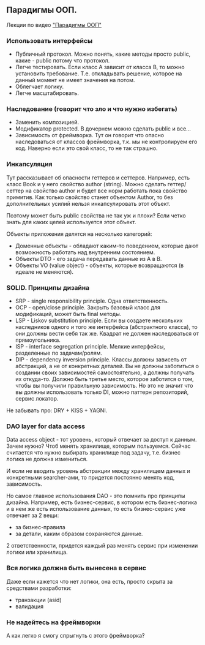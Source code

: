 ##  Парадигмы ООП.

Лекции по видео ["Парадигмы ООП"](https://www.youtube.com/watch?v=G6LJkWwZGuc)

### Использовать интерфейсы
- Публичный протокол. Можно понять, какие методы просто public, какие - public потому что протокол.
- Легче тестировать. Если класс А зависит от класса В, то можно установить требование. Т.е. откладывать решение, которое на данный момент не имеет значения на потом.
- Облегчает логику.
- Легче масштабировать.

### Наследование (говорит что зло и что нужно избегать)
- Заменить композицией.
- Модификатор protected. В дочернем можно сделать public и все...
- Зависимость от фреймворка. Тут он говорит что опасно наследоваться от классов фреймворка, т.к. мы не контролируем его код. Наверно если это свой класс, то не так страшно.

### Инкапсуляция
Тут рассказывает об опасности геттеров и сеттеров. Например, есть класс Book и у него свойство author (string).
Можно сделать геттер/сеттер на свойство author и будет все норм работать пока свойство примитив.
Как только свойство станет объектом Author, то без дополнительных усилий нельзя инкапсулировать этот объект.

Поэтому может быть public свойства не так уж и плохи?
Если четко знать для каких целей используется этот объект.

Объекты приложения делятся на несколько категорий:
- Доменные объекты - обладают каким-то поведением, которые дают возможность работать над внутренним состоянием.
- Объекты DTO - его задача передавать данные из A в B.
- Объекты VO (value object) - объекты, которые возвращаются (в идеале не меняются).

### SOLID. Принципы дизайна
- SRP - single responsibility principle. Одна ответственность.
- OCP - open/close principle. Закрыть базовый класс для модификаций, может быть final методы.
- LSP - Liskov substitution principle. Если вы создаете нескольких наследников одного и того же интерфейса (абстрактного 
класса), то они должны вести себя так же. Квадрат не должен наследоваться от прямоугольника.
- ISP - interface segregation principle. Мелкие интерфейсы, разделенные по задачам/ролям.
- DIP - dependency inversion principle. Классы должны зависеть от абстракций, а не от конкретных деталей.
Вы не должны заботиться о создании своих зависимостей самостоятельно, а должны получать их откуда-то. Должно
быть третье место, которое заботится о том, чтобы вы получили правильную зависимость.
Но это не значит что вы должны использовать только DI, можно паттерн репозиторий, сервис локатор.

Не забывать про: DRY + KISS + YAGNI.

### DAO layer for data access
Data access object - тот уровень, который отвечает за доступ к данным. Зачем нужно? Чтоб менять хранилище, которым пользуемся.
Сейчас считается что нужно выбирать хранилище под задачу, т.е. бизнес логика не должна измениться.

И если не вводить уровень абстракции между хранилищем данных и конкретными searcher-ами, то придется постоянно менять код, зависимость.

Но самое главное использования DAO - это помнить про принципы дизайна. Например, есть бизнес-сервис, в котором есть бизнес-логика и
 в нем же есть использование данных, то есть бизнес-сервис уже отвечает за 2 вещи:
- за бизнес-правила
- за детали, каким образом сохраняются данные.

2 ответственности, придется каждый раз менять сервис при изменении логики или хранилища.

### Вся логика должна быть вынесена в сервис
Даже если кажется что нет логики, она есть, просто скрыта за средствами разработки:
- транзакции (asid)
- валидация

### Не надейтесь на фреймворки
А как легко я смогу спрыгнуть с этого фреймворка?